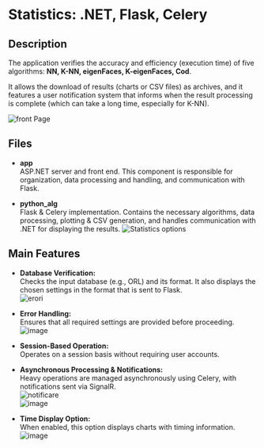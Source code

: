 # Statistics: .NET, Flask, Celery

## Description

The application verifies the accuracy and efficiency (execution time) of five algorithms: **NN, K-NN, eigenFaces, K-eigenFaces, Cod**.

It allows the download of results (charts or CSV files) as archives, and it features a user notification system that informs when the result processing is complete (which can take a long time, especially for K-NN).

![front Page](https://github.com/user-attachments/assets/8bd84082-44ab-4096-ac17-d03acb33db84)



## Files

- **app**  
  ASP.NET server and front end. This component is responsible for organization, data processing and handling, and communication with Flask.
  
- **python_alg**  
  Flask & Celery implementation. Contains the necessary algorithms, data processing, plotting & CSV generation, and handles communication with .NET for displaying the results.
![Statistics options](https://github.com/user-attachments/assets/dd3356ef-e873-4d50-b8f4-c545855bb97b)
## Main Features

- **Database Verification:**  
  Checks the input database (e.g., ORL) and its format. It also displays the chosen settings in the format that is sent to Flask.  
  ![erori](https://github.com/user-attachments/assets/92562ac2-c8c3-41da-a939-44285d873b04)

- **Error Handling:**  
  Ensures that all required settings are provided before proceeding.  
  ![image](https://github.com/user-attachments/assets/a1c6a7f2-6813-438f-987f-a11a494dbb09)

- **Session-Based Operation:**  
  Operates on a session basis without requiring user accounts.

- **Asynchronous Processing & Notifications:**  
  Heavy operations are managed asynchronously using Celery, with notifications sent via SignalR.  
  ![notificare](https://github.com/user-attachments/assets/97506351-ea0b-4ebe-89cf-fc6d32627aa7)  
  ![image](https://github.com/user-attachments/assets/ee02652c-7ea7-47e1-939a-2a2e4a5facca)

- **Time Display Option:**  
  When enabled, this option displays charts with timing information.  
  ![image](https://github.com/user-attachments/assets/176e5776-83b9-45bb-bafd-2fa3e17594ec)










